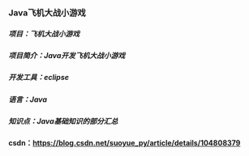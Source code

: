 ### Java飞机大战小游戏
##### 项目：飞机大战小游戏
##### 项目简介：Java开发飞机大战小游戏
##### 开发工具：eclipse
##### 语言：Java
##### 知识点：Java基础知识的部分汇总
#### csdn：https://blog.csdn.net/suoyue_py/article/details/104808379
